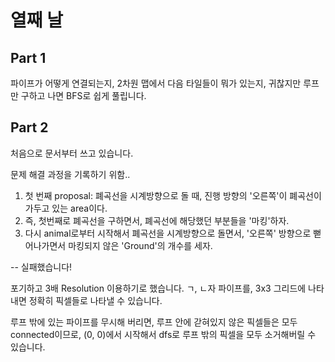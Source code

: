 # 열째 날

## Part 1

파이프가 어떻게 연결되는지, 2차원 맵에서 다음 타일들이 뭐가 있는지, 귀찮지만 루프만 구하고 나면 BFS로 쉽게 풀립니다.

## Part 2

처음으로 문서부터 쓰고 있습니다.

문제 해결 과정을 기록하기 위함..

1. 첫 번째 proposal: 폐곡선을 시계방향으로 돌 때, 진행 방향의 '오른쪽'이 폐곡선이 가두고 있는 area이다.
2. 즉, 첫번째로 폐곡선을 구하면서, 폐곡선에 해당했던 부분들을 '마킹'하자.
3. 다시 animal로부터 시작해서 폐곡선을 시계방향으로 돌면서, '오른쪽' 방향으로 뻗어나가면서 마킹되지 않은 'Ground'의 개수를 세자.

--
실패했습니다!

포기하고 3배 Resolution 이용하기로 했습니다.
ㄱ, ㄴ자 파이프를, 3x3 그리드에 나타내면 정확히 픽셀들로 나타낼 수 있습니다.

루프 밖에 있는 파이프를 무시해 버리면, 루프 안에 갇혀있지 않은 픽셀들은 모두 connected이므로, (0, 0)에서 시작해서 dfs로 루프 밖의 픽셀을 모두 소거해버릴 수 있습니다.
